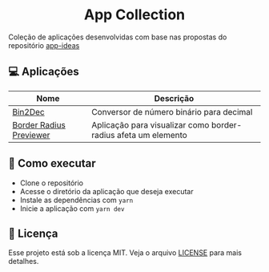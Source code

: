 <h1 align="center">App Collection</h1>

Coleção de aplicações desenvolvidas com base nas propostas do repositório [app-ideas](https://github.com/florinpop17/app-ideas)


## 💻 Aplicações

| Nome                                                            | Descrição                                                       |
| --------------------------------------------------------------- | --------------------------------------------------------------- |
| [Bin2Dec](./bin-2-dec/README.md)                                | Conversor de número binário para decimal                        |
| [Border Radius Previewer](./border-radius-previewer/README.md)  | Aplicação para visualizar como border-radius afeta um elemento  |


## 🚀 Como executar

- Clone o repositório
- Acesse o diretório da aplicação que deseja executar
- Instale as dependências com `yarn`
- Inicie a aplicação com `yarn dev`


## 📄 Licença

Esse projeto está sob a licença MIT. Veja o arquivo [LICENSE](LICENSE) para mais detalhes.